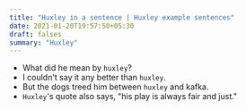 ```yaml
---
title: "Huxley in a sentence | Huxley example sentences"
date: 2021-01-20T19:57:50+05:30
draft: falses
summary: "Huxley"
---
```

- What did he mean by `huxley`?
- I couldn't say it any better than `huxley`.
- But the dogs treed him between `huxley` and kafka.
- `Huxley`'s quote also says, "his play is always fair and just."
                 
